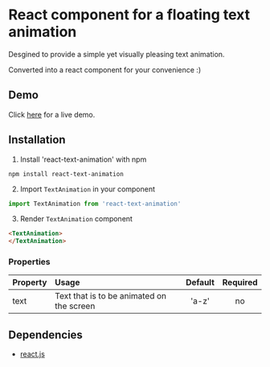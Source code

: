 # React component for a floating text animation

Desgined to provide a simple yet visually pleasing text animation.

Converted into a react component for your convenience :)

## Demo
Click <a href="https://rawgit.com/g1eb/react-text-animation/master/" target="_blank">here</a> for a live demo.

## Installation

1) Install 'react-text-animation' with npm

```
npm install react-text-animation
```

2) Import `TextAnimation` in your component

```javascript
import TextAnimation from 'react-text-animation'
```

3) Render `TextAnimation` component

```html
<TextAnimation>
</TextAnimation>
```

### Properties

|Property        | Usage           | Default  | Required |
|:------------- |:-------------|:-----:|:-----:|
| text | Text that is to be animated on the screen | 'a-z' | no |

## Dependencies

* [react.js](https://reactjs.org/)
